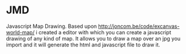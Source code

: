 JMD
==

Javascript Map Drawing. Based upon http://joncom.be/code/excanvas-world-map/ i created a editor with which you can
create a javascript drawing of any kind of map. It allows you to draw a map over an jpg you import and it will 
generate the html and javascript file to draw it.
